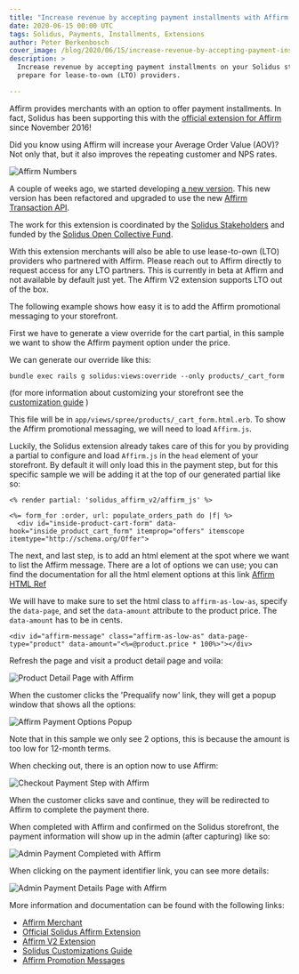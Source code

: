 ```yaml
---
title: "Increase revenue by accepting payment installments with Affirm."
date: 2020-06-15 00:00 UTC
tags: Solidus, Payments, Installments, Extensions
author: Peter Berkenbosch
cover_image: /blog/2020/06/15/increase-revenue-by-accepting-payment-installments-with-affirm/affirm-transaction-api.png
description: >
  Increase revenue by accepting payment installments on your Solidus store with Affirm and
  prepare for lease-to-own (LTO) providers.

---
```


Affirm provides merchants with an option to offer payment installments. In fact, Solidus has been supporting this with the [official extension for Affirm](https://github.com/solidusio/solidus_affirm) since November 2016!

Did you know using Affirm will increase your Average Order Value (AOV)? Not only that, but it also improves the repeating customer and NPS rates.

![Affirm Numbers](/blog/2020/06/15/increase-revenue-by-accepting-payment-installments-with-affirm/affirm-numbers.png)

A couple of weeks ago, we started developing [a new version](https://github.com/solidusio-contrib/solidus_affirm_v2). This new version has been refactored and upgraded to use the new [Affirm Transaction API](https://docs.affirm.com/affirm-developers/changelog/transactions-api).

The work for this extension is coordinated by the [Solidus Stakeholders](https://solidus.io/community) and funded by the [Solidus Open Collective Fund](https://opencollective.com/solidus).


With this extension merchants will also be able to use lease-to-own (LTO) providers who partnered with Affirm. Please reach out to Affirm directly to request access for any LTO partners. This is currently in beta at Affirm and not available by default just yet. The Affirm V2 extension supports LTO out of the box.

The following example shows how easy it is to add the Affirm promotional messaging to your storefront.

First we have to generate a view override for the cart partial, in this sample we want to show the Affirm payment option under the price.

We can generate our override like this:
```
bundle exec rails g solidus:views:override --only products/_cart_form
```
(for more information about customizing your storefront see the [customization guide](https://legacy-guides.solidus.io/developers/customizations/customizing-storefront.html) )

This file will be in `app/views/spree/products/_cart_form.html.erb`. To show the Affirm promotional messaging, we will need to load `Affirm.js`.

Luckily, the Solidus extension already takes care of this for you by providing a partial to configure and load `Affirm.js` in the `head` element of your storefront. By default it will only load this in the payment step, but for this specific sample we will be adding it at the top of our generated partial like so:

```
<% render partial: 'solidus_affirm_v2/affirm_js' %>

<%= form_for :order, url: populate_orders_path do |f| %>
  <div id="inside-product-cart-form" data-hook="inside_product_cart_form" itemprop="offers" itemscope itemtype="http://schema.org/Offer">
```

The next, and last step, is to add an html element at the spot where we want to list the Affirm message. There are a lot of options we can use; you can find the documentation for all the html element options at this link [Affirm HTML Ref](https://docs.affirm.com/affirm-developers/docs/html-reference)

We will have to make sure to set the html class to `affirm-as-low-as`, specify the `data-page`, and set the `data-amount` attribute to the product price. The `data-amount` has to be in cents.

```
<div id="affirm-message" class="affirm-as-low-as" data-page-type="product" data-amount="<%=@product.price * 100%>"></div>
```

Refresh the page and visit a product detail page and voila:

![Product Detail Page with Affirm](/blog/2020/06/15/increase-revenue-by-accepting-payment-installments-with-affirm/product-detail-page-with-affirm.png)

When the customer clicks the 'Prequalify now' link, they will get a popup window that shows all the options:

![Affirm Payment Options Popup](/blog/2020/06/15/increase-revenue-by-accepting-payment-installments-with-affirm/affirm-payment-options-popup.png)

Note that in this sample we only see 2 options, this is because the amount is too low for 12-month terms.

When checking out, there is an option now to use Affirm:

![Checkout Payment Step with Affirm](/blog/2020/06/15/increase-revenue-by-accepting-payment-installments-with-affirm/checkout-payment-step-affirm.png)

When the customer clicks save and continue, they will be redirected to Affirm to complete the payment there.

When completed with Affirm and confirmed on the Solidus storefront, the payment information will show up in the admin (after capturing) like so:

![Admin Payment Completed with Affirm](/blog/2020/06/15/increase-revenue-by-accepting-payment-installments-with-affirm/admin-payment-completed-affirm.png)

When clicking on the payment identifier link, you can see more details:

![Admin Payment Details Page with Affirm](/blog/2020/06/15/increase-revenue-by-accepting-payment-installments-with-affirm/admin-payment-details-affirm.png)

More information and documentation can be found with the following links:

- [Affirm Merchant](https://www.affirm.com/business)
- [Official Solidus Affirm Extension](https://github.com/solidusio/solidus_affirm)
- [Affirm V2 Extension](https://github.com/solidusio-contrib/solidus_affirm_v2)
- [Solidus Customizations Guide](https://legacy-guides.solidus.io/developers/customizations/overview.html)
- [Affirm Promotion Messages](https://docs.affirm.com/affirm-developers/docs/promo-messaging-getting-started)

